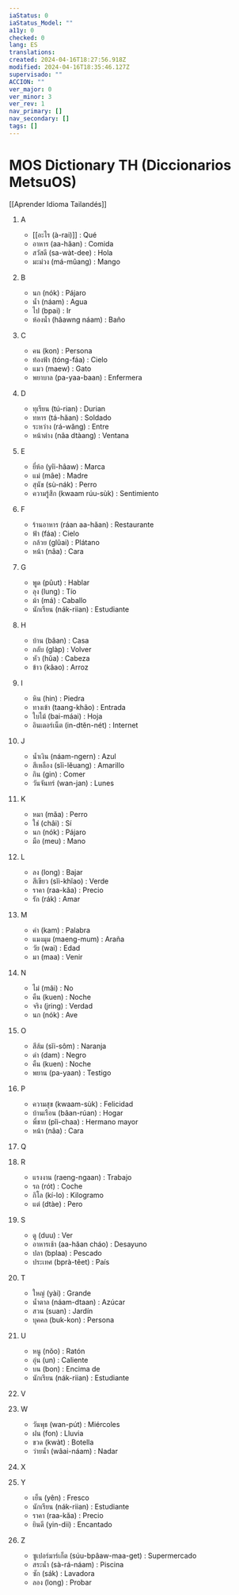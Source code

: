 ```yaml
---
iaStatus: 0
iaStatus_Model: ""
a11y: 0
checked: 0
lang: ES
translations: 
created: 2024-04-16T18:27:56.918Z
modified: 2024-04-16T18:35:46.127Z
supervisado: ""
ACCION: ""
ver_major: 0
ver_minor: 3
ver_rev: 1
nav_primary: []
nav_secondary: []
tags: []
---
```

# MOS Dictionary TH (Diccionarios MetsuOS)

[[Aprender Idioma Tailandés]]

1. A
   - [[อะไร (à-rai)]] : Qué
   - อาหาร (aa-hăan) : Comida
   - สวัสดี (sa-wàt-dee) : Hola
   - มะม่วง (má-mûang) : Mango

2. B
   - นก (nók) : Pájaro
   - น้ำ (náam) : Agua
   - ไป (bpai) : Ir
   - ห้องน้ำ (hâawng náam) : Baño

3. C
   - คน (kon) : Persona
   - ท้องฟ้า (tóng-fáa) : Cielo
   - แมว (maew) : Gato
   - พยาบาล (pa-yaa-baan) : Enfermera

4. D
   - ทุเรียน (tú-rian) : Durian
   - ทหาร (tá-hăan) : Soldado
   - ระหว่าง (rá-wăng) : Entre
   - หน้าต่าง (nâa dtàang) : Ventana

5. E
   - ยี่ห้อ (yîi-hâaw) : Marca
   - แม่ (mâe) : Madre
   - สุนัข (sù-nák) : Perro
   - ความรู้สึก (kwaam rúu-sùk) : Sentimiento

6. F
   - ร้านอาหาร (ráan aa-hăan) : Restaurante
   - ฟ้า (fáa) : Cielo
   - กล้วย (glûai) : Plátano
   - หน้า (nâa) : Cara

7. G
   - พูด (pûut) : Hablar
   - ลุง (lung) : Tío
   - ม้า (má) : Caballo
   - นักเรียน (nák-riian) : Estudiante

8. H
   - บ้าน (bâan) : Casa
   - กลับ (glàp) : Volver
   - หัว (hŭa) : Cabeza
   - ข้าว (kâao) : Arroz

9. I
   - หิน (hin) : Piedra
   - ทางเข้า (taang-khâo) : Entrada
   - ใบไม้ (bai-máai) : Hoja
   - อินเตอร์เน็ต (in-dtĕn-nét) : Internet

10. J
    - น้ำเงิน (náam-ngern) : Azul
    - สีเหลือง (sĭi-lĕuang) : Amarillo
    - กิน (gin) : Comer
    - วันจันทร์ (wan-jan) : Lunes

11. K
    - หมา (măa) : Perro
    - ใช่ (châi) : Sí
    - นก (nók) : Pájaro
    - มือ (meu) : Mano

12. L
    - ลง (long) : Bajar
    - สีเขียว (sĭi-khĭao) : Verde
    - ราคา (raa-kăa) : Precio
    - รัก (rák) : Amar

13. M
    - คำ (kam) : Palabra
    - แมงมุม (maeng-mum) : Araña
    - วัย (wai) : Edad
    - มา (maa) : Venir

14. N
    - ไม่ (mâi) : No
    - คืน (kuen) : Noche
    - จริง (jring) : Verdad
    - นก (nók) : Ave

15. O
    - สีส้ม (sĭi-sôm) : Naranja
    - ดำ (dam) : Negro
    - คืน (kuen) : Noche
    - พยาน (pa-yaan) : Testigo

16. P
    - ความสุข (kwaam-sùk) : Felicidad
    - บ้านเรือน (bâan-rúan) : Hogar
    - พี่ชาย (pîi-chaa) : Hermano mayor
    - หน้า (nâa) : Cara

17. Q

18. R
    - แรงงาน (raeng-ngaan) : Trabajo
    - รถ (rót) : Coche
    - กิโล (kí-lo) : Kilogramo
    - แต่ (dtàe) : Pero

19. S
    - ดู (duu) : Ver
    - อาหารเช้า (aa-hăan cháo) : Desayuno
    - ปลา (bplaa) : Pescado
    - ประเทศ (bprà-têet) : País

20. T
    - ใหญ่ (yài) : Grande
    - น้ำตาล (náam-dtaan) : Azúcar
    - สวน (suan) : Jardín
    - บุคคล (buk-kon) : Persona

21. U
    - หนู (nŏo) : Ratón
    - อุ่น (un) : Caliente
    - บน (bon) : Encima de
    - นักเรียน (nák-riian) : Estudiante

22. V

23. W
    - วันพุธ (wan-pút) : Miércoles
    - ฝน (fon) : Lluvia
    - ขวด (kwàt) : Botella
    - ว่ายน้ำ (wâai-náam) : Nadar

24. X

25. Y
    - เย็น (yên) : Fresco
    - นักเรียน (nák-riian) : Estudiante
    - ราคา (raa-kăa) : Precio
    - ยินดี (yin-dii) : Encantado

26. Z
    - ซูเปอร์มาร์เก็ต (súu-bpâaw-maa-get) : Supermercado
    - สระน้ำ (sà-rá-náam) : Piscina
    - ซัก (sák) : Lavadora
    - ลอง (long) : Probar
